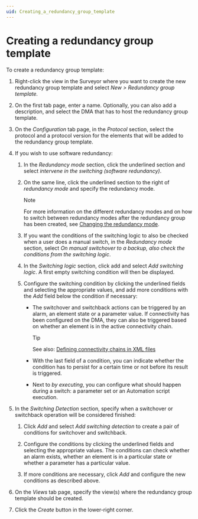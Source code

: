```yaml
---
uid: Creating_a_redundancy_group_template
---
```


# Creating a redundancy group template

To create a redundancy group template:

1. Right-click the view in the Surveyor where you want to create the new redundancy group template and select *New \> Redundancy group template.*

1. On the first tab page, enter a name. Optionally, you can also add a description, and select the DMA that has to host the redundancy group template.

1. On the *Configuration* tab page, in the *Protocol* section, select the protocol and a protocol version for the elements that will be added to the redundancy group template.

1. If you wish to use software redundancy:

   1. In the *Redundancy mode* section, click the underlined section and select *intervene in the switching (software redundancy)*.

   1. On the same line, click the underlined section to the right of *redundancy mode* and specify the redundancy mode.

      > [!NOTE]
      > For more information on the different redundancy modes and on how to switch between redundancy modes after the redundancy group has been created, see [Changing the redundancy mode](xref:Changing_the_redundancy_mode).

   1. If you want the conditions of the switching logic to also be checked when a user does a manual switch, in the *Redundancy mode* section, select *On manual switchover to a backup, also check the conditions from the switching logic*.

   1. In the *Switching logic* section, click add and select *Add switching logic*. A first empty switching condition will then be displayed.

   1. Configure the switching condition by clicking the underlined fields and selecting the appropriate values, and add more conditions with the *Add* field below the condition if necessary:

      - The switchover and switchback actions can be triggered by an alarm, an element state or a parameter value. If connectivity has been configured on the DMA, they can also be triggered based on whether an element is in the active connectivity chain.

        > [!TIP]
        > See also: [Defining connectivity chains in XML files](xref:Defining_connectivity_chains_in_XML_files)

      - With the last field of a condition, you can indicate whether the condition has to persist for a certain time or not before its result is triggered.

      - Next to *by executing*, you can configure what should happen during a switch: a parameter set or an Automation script execution.

1. In the *Switching Detection* section, specify when a switchover or switchback operation will be considered finished:

   1. Click *Add* and select *Add switching detection* to create a pair of conditions for switchover and switchback.

   1. Configure the conditions by clicking the underlined fields and selecting the appropriate values. The conditions can check whether an alarm exists, whether an element is in a particular state or whether a parameter has a particular value.

   1. If more conditions are necessary, click *Add* and configure the new conditions as described above.

1. On the *Views* tab page, specify the view(s) where the redundancy group template should be created.

1. Click the *Create* button in the lower-right corner.
